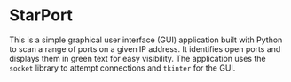 # StarPort
This is a simple graphical user interface (GUI) application built with Python to scan a range of ports on a given IP address. It identifies open ports and displays them in green text for easy visibility. The application uses the `socket` library to attempt connections and `tkinter` for the GUI.
